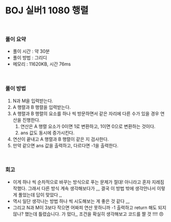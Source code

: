 # BOJ 실버1 1080 행렬

<br>

### 풀이 요약

- 풀이 시간 : 약 30분
- 풀이 방법 : 그리디
- 메모리 : 11620KB, 시간 76ms

<br>

### 풀이 방법

1. N과 M을 입력받는다. 
2. A 행렬과 B 행렬을 입력받는다. 
3. A 행렬과 B 행렬의 요소를 하나 씩 방문하면서 같은 자리에 다른 수가 있을 경우 연산을 진행한다. 
    1. 연산은 A 행렬 요소가 0이면 1로 변환하고, 1이면 0으로 변환하는 것이다.
    2. ans 값도 동시에 증가시킨다. 
4. 연산이 끝내고 A 행렬과 B 행렬이 같은 지 검사한다.
5. 만약 같으면 ans 값을 출력하고, 다르다면 -1을 출력한다.

<br>

### 회고

- 이게 하나 씩 순차적으로 바꾸는 방식으로 푸는 문제가 절대! 아니라고 혼자 지레짐작했다. 그래서 다른 방식 계속 생각해보다가 ,,, 결국 이 방법 밖에 생각안나서 이렇게 풀었는데 답이 맞았다 ,,
- 역시 일단 생각나는 방법 하나 씩 시도해보는 게 좋은 것 같다 ,,,
- 그리고 N과 M이 3보다 작으면 어짜피 연산 못하니까 -1 출력하고 return 해도 되지 않나? 했는데 틀렸습니다. 가 떴다,, 조건을 확실히 생각해보고 코드를 짤 것 !!!! 😠
